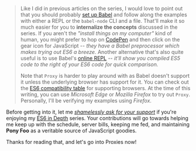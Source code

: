 > Like I did in previous articles on the series, I would love to point out that you should probably [set up Babel][1] and follow along the examples with either a REPL or the `babel-node` CLI and a file. That'll make it so much easier for you to **internalize the concepts** discussed in the series. If you aren't the _"install things on my computer"_ kind of human, you might prefer to hop on [CodePen][2] and then click on the gear icon for JavaScript -- _they have a Babel preprocessor which makes trying out ES6 a breeze._ Another alternative that's also quite useful is to use Babel's [online REPL][3] _-- it'll show you compiled ES5 code to the right of your ES6 code for quick comparison._
> 
> Note that `Proxy` is harder to play around with as Babel doesn't support it unless the underlying browser has support for it. You can check out the [ES6 compatibility table][4] for supporting browsers. At the time of this writing, you can use _Microsoft Edge_ or _Mozilla Firefox_ to try out `Proxy`. Personally, I'll be verifying my examples using _Firefox_.

Before getting into it, let me [_shamelessly ask for your support_][5] if you're enjoying my [ES6 in Depth][6] series. Your contributions will go towards helping me keep up with the schedule, server bills, keeping me fed, and maintaining **Pony Foo** as a veritable source of JavaScript goodies.

Thanks for reading that, and let's go into Proxies now!

[1]: /articles/universal-react-babel#setting-up-babel
[2]: http://codepen.io/
[3]: http://babeljs.io/repl/
[4]: http://kangax.github.io/compat-table/es6/
[5]: https://www.patreon.com/bevacqua
[6]: /articles/tagged/es6-in-depth
